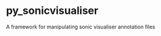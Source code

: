 py_sonicvisualiser
===================

A framework for manipulating sonic visualiser annotation files
